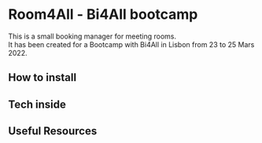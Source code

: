 # Room4All - Bi4All bootcamp

This is a small booking manager for meeting rooms.  
It has been created for a Bootcamp with Bi4All in Lisbon from 23 to 25 Mars 2022.

## How to install


## Tech inside


## Useful Resources


